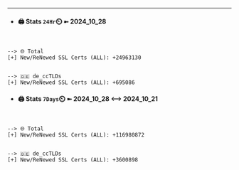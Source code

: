 

---
- #### 🖨️ **Stats** `24Hr`⏲️ ➼ 2024_10_28
```console


--> 🌐 Total
[+] New/ReNewed SSL Certs (ALL): +24963130


--> 🇩🇪 de_ccTLDs
[+] New/ReNewed SSL Certs (ALL): +695086

```

- #### 🖨️ **Stats** `7Days`⏲️ ➼ 2024_10_28 <--> 2024_10_21
```console


--> 🌐 Total
[+] New/ReNewed SSL Certs (ALL): +116980872


--> 🇩🇪 de_ccTLDs
[+] New/ReNewed SSL Certs (ALL): +3600898

```

